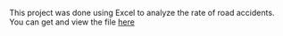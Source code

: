 This project was done using Excel to analyze the rate of road accidents. You can get and view the file [here](https://docs.google.com/spreadsheets/d/1liv6HZCYmHt1Ja5yNu4HrXGbrsA36jeR/edit?usp=drive_link&ouid=117670037037308078631&rtpof=true&sd=true)
